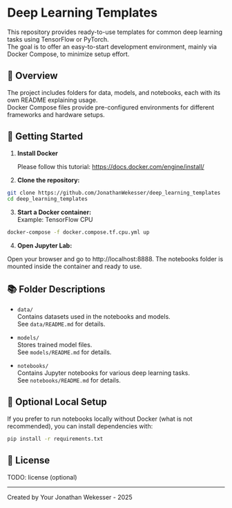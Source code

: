 # Deep Learning Templates

This repository provides ready-to-use templates for common deep learning tasks using TensorFlow or PyTorch.  
The goal is to offer an easy-to-start development environment, mainly via Docker Compose, to minimize setup effort.

## 📂 Overview

The project includes folders for data, models, and notebooks, each with its own README explaining usage.  
Docker Compose files provide pre-configured environments for different frameworks and hardware setups.

## 🚀 Getting Started

1. **Install Docker**

    Please follow this tutorial: https://docs.docker.com/engine/install/

2. **Clone the repository:**

```bash
git clone https://github.com/JonathanWekesser/deep_learning_templates
cd deep_learning_templates
```

3. **Start a Docker container:** \
Example: TensorFlow CPU
```bash
docker-compose -f docker.compose.tf.cpu.yml up
``` 

4. **Open Jupyter Lab:**

Open your browser and go to http://localhost:8888.
The notebooks folder is mounted inside the container and ready to use.

## 📚 Folder Descriptions
- `data/` \
    Contains datasets used in the notebooks and models. \
    See `data/README.md` for details.

- `models/` \
    Stores trained model files. \
    See `models/README.md` for details.

- `notebooks/` \
    Contains Jupyter notebooks for various deep learning tasks. \
    See `notebooks/README.md` for details.

## 🔧 Optional Local Setup
If you prefer to run notebooks locally without Docker (what is not recommended), you can install dependencies with:

```bash
pip install -r requirements.txt
``` 

## 📄 License
TODO: license (optional)

---
Created by Your Jonathan Wekesser - 2025
